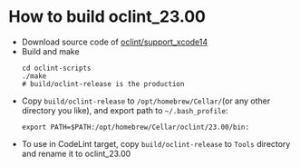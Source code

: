 # How to build oclint_23.00

* Download source code of [oclint/support_xcode14](https://github.com/Lianghuajian/oclint/tree/support_xcode14)
* Build and make
    ```
    cd oclint-scripts
    ./make
    # build/oclint-release is the production
    ```
* Copy `build/oclint-release` to `/opt/homebrew/Cellar/`(or any other directory you like), and export path to `~/.bash_profile`:
    ```
    export PATH=$PATH:/opt/homebrew/Cellar/oclint/23.00/bin:
    ```
* To use in CodeLint target, copy `build/oclint-release` to `Tools` directory and rename it to oclint_23.00